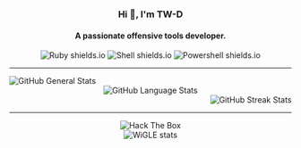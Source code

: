 <div align="center">
  <h3>Hi 👋, I'm TW-D</h3>
  <h4>A passionate offensive tools developer.</h4>
  <img src="https://img.shields.io/badge/Ruby-CC342D?style=for-the-badge&logo=ruby&logoColor=white" alt="Ruby shields.io" />
  <img src="https://img.shields.io/badge/Shell-CC342D?style=for-the-badge&logo=shell&logoColor=white" alt="Shell shields.io" />
  <img src="https://img.shields.io/badge/Powershell-CC342D?style=for-the-badge&logo=powershell&logoColor=white" alt="Powershell shields.io" />
</div>

<hr />

<img src="https://github-readme-stats.vercel.app/api?username=TW-D&show_icons=true&theme=radical" alt="GitHub General Stats" />
<div align="center">
  <img src="https://github-readme-stats.vercel.app/api/top-langs/?username=TW-D&theme=radical" alt="GitHub Language Stats" />
</div>
<div align="right">
  <img src="https://github-readme-streak-stats.herokuapp.com/?user=tw-d&show_icons=true&theme=radical" alt="GitHub Streak Stats" />
</div>

<hr />

<div align="center">
  <div>
    <img src="https://www.hackthebox.eu/badge/image/511306" alt="Hack The Box" />
  </div>
  <div>
    <img src="https://wigle.net/bi/dYBZLnwaqrr9T+lIAM1+VA.png" border="0" alt="WiGLE stats" />
  </div>
</div>

<br />

<div align="left>
  <img src="https://komarev.com/ghpvc/?username=tw-d&label=Profile%20views&color=0e75b6&style=flat" alt="Visitors Count" />
</div>
